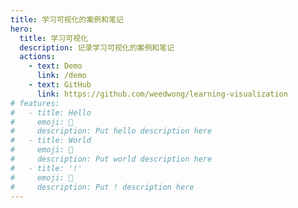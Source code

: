 ```yaml
---
title: 学习可视化的案例和笔记
hero:
  title: 学习可视化
  description: 记录学习可视化的案例和笔记
  actions:
    - text: Demo
      link: /demo
    - text: GitHub
      link: https://github.com/weedwong/learning-visualization
# features:
#   - title: Hello
#     emoji: 💎
#     description: Put hello description here
#   - title: World
#     emoji: 🌈
#     description: Put world description here
#   - title: '!'
#     emoji: 🚀
#     description: Put ! description here
---
```

